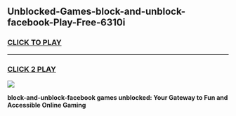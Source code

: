 
## Unblocked-Games-block-and-unblock-facebook-Play-Free-6310i
<h3>
<a href="https://premium76.site?title=block-and-unblock-facebook&ref=20M">CLICK TO PLAY</a></h3>
<hr>

<h3>
<a href="https://premium76.site?title=block-and-unblock-facebook&ref=20M">CLICK 2 PLAY</a>
  
</h3>

<a href="https://premium76.site?title=block-and-unblock-facebook&ref=19M"><img src="https://clearcache.store/games.png"></a>


**block-and-unblock-facebook games unblocked: Your Gateway to Fun and Accessible Online Gaming**

